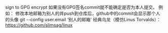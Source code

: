 sign to GPG encrypt
如果没有GPG签名commit就不能确定是否为本人提交。
例如：
修改本地邮箱为别人的并push到仓库后，github中的commit会显示那个人的头像
git --config user.email ‘别人的邮箱'
经典乌龙（模仿Linus Torvalds）：https://github.com/slimsag/linux
